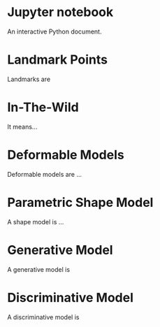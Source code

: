 # Jupyter notebook
An interactive Python document.

# Landmark Points
Landmarks are

# In-The-Wild
It means...

# Deformable Models
Deformable models are ...

# Parametric Shape Model
A shape model is ...

# Generative Model
A generative model is

# Discriminative Model
A discriminative model is
